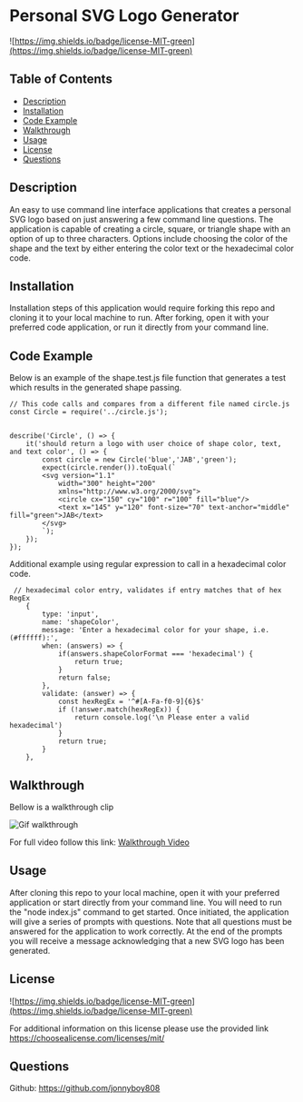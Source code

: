 # Personal SVG Logo Generator

![https://img.shields.io/badge/license-MIT-green](https://img.shields.io/badge/license-MIT-green)

## Table of Contents

* [Description](#description)
* [Installation](#installation)
* [Code Example](#code-example)
* [Walkthrough](#walkthrough)
* [Usage](#usage)
* [License](#license)
* [Questions](#questions)



## Description
An easy to use command line interface applications that creates a personal SVG logo based on just answering a few command line questions. The application is capable of creating a circle, square, or triangle shape with an option of up to three characters. Options include choosing the color of the shape and the text by either entering the color text or the hexadecimal color code.

## Installation
Installation steps of this application would require forking this repo and cloning it to your local machine to run. After forking, open it with your preferred code application, or run it directly from your command line.

## Code Example
Below is an example of the shape.test.js file function that generates a test which results in the generated shape passing.
```JS
// This code calls and compares from a different file named circle.js
const Circle = require('../circle.js');


describe('Circle', () => {
    it('should return a logo with user choice of shape color, text, and text color', () => {
        const circle = new Circle('blue','JAB','green');
        expect(circle.render()).toEqual(`
        <svg version="1.1"
            width="300" height="200"
            xmlns="http://www.w3.org/2000/svg">
            <circle cx="150" cy="100" r="100" fill="blue"/>
            <text x="145" y="120" font-size="70" text-anchor="middle" fill="green">JAB</text>
        </svg>
        `);
    });
});
```
Additional example using regular expression to call in a hexadecimal color code.
```JS
 // hexadecimal color entry, validates if entry matches that of hex RegEx
    {
        type: 'input',
        name: 'shapeColor',
        message: 'Enter a hexadecimal color for your shape, i.e.(#ffffff):',
        when: (answers) => {
            if(answers.shapeColorFormat === 'hexadecimal') {
                return true;
            }
            return false;
        },
        validate: (answer) => {
            const hexRegEx = '^#[A-Fa-f0-9]{6}$'
            if (!answer.match(hexRegEx)) {
                return console.log('\n Please enter a valid hexadecimal')
            }
            return true;
        }
    },
```

## Walkthrough 
Bellow is a walkthrough clip

![Gif walkthrough](./lib/images/walkthrough-clip.gif)

For full video follow this link:
[Walkthrough Video](https://drive.google.com/file/d/14UQJPJBKa2sD4RZ_sbFJNKHDpAinv7Ne/view)

## Usage
After cloning this repo to your local machine, open it with your preferred application or start directly from your command line. You will need to run the "node index.js" command to get started. Once initiated, the application will give a series of prompts with questions. Note that all questions must be answered for the application to work correctly. At the end of the prompts you will receive a message acknowledging that a new SVG logo has been generated.



## License
![https://img.shields.io/badge/license-MIT-green](https://img.shields.io/badge/license-MIT-green)

For additional information on this license please use the provided link
https://choosealicense.com/licenses/mit/

## Questions
Github: https://github.com/jonnyboy808


